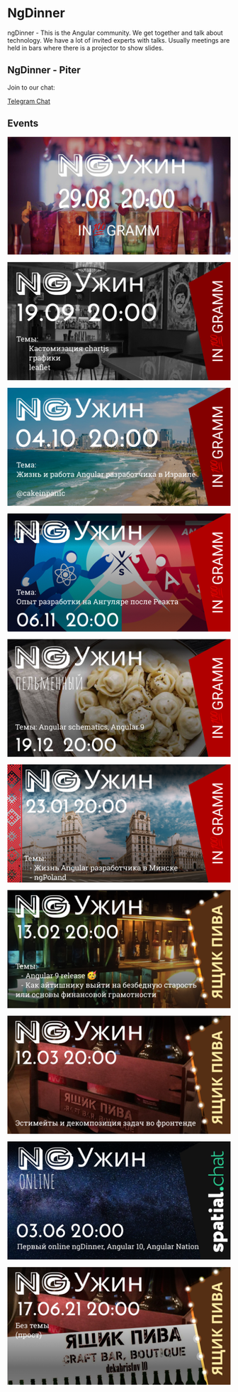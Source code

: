 # NgDinner

ngDinner - This is the Angular community. We get together and talk about technology. We have a lot of invited experts with talks. Usually meetings are held in bars where there is a projector to show slides.

## NgDinner - Piter

Join to our chat:

[Telegram Chat](https://t.me/angular_piter)

## Events

<p align="center">
  <img src="https://raw.githubusercontent.com/ngDinner/Saint-Petersburg/master/images/ngDinner1.jpg" title="ngDinner #1">
</p>

<p align="center">
  <img src="https://raw.githubusercontent.com/ngDinner/Saint-Petersburg/master/images/ngDinner2.png" title="ngDinner #2">
</p>

<p align="center">
  <img src="https://raw.githubusercontent.com/ngDinner/Saint-Petersburg/master/images/ngDinner3.png" title="ngDinner #3">
</p>

<p align="center">
  <img src="https://raw.githubusercontent.com/ngDinner/Saint-Petersburg/master/images/ngDinner4.png" title="ngDinner #4">
</p>

<p align="center">
  <img src="https://raw.githubusercontent.com/ngDinner/Saint-Petersburg/master/images/ngDinner5.png" title="ngDinner #5">
</p>

<p align="center">
  <img src="https://raw.githubusercontent.com/ngDinner/Saint-Petersburg/master/images/ngDinner6.png" title="ngDinner #6">
</p>

<p align="center">
  <img src="https://raw.githubusercontent.com/ngDinner/Saint-Petersburg/master/images/ngDinner7.png" title="ngDinner #7">
</p>

<p align="center">
  <img src="https://raw.githubusercontent.com/ngDinner/Saint-Petersburg/master/images/ngDinner8.png" title="ngDinner #8">
</p>

<p align="center">
  <img src="https://raw.githubusercontent.com/ngDinner/Saint-Petersburg/master/images/ngDinner-online-1.png" title="ngDinner online #1">
</p>

<p align="center">
  <img src="https://raw.githubusercontent.com/ngDinner/Saint-Petersburg/master/images/ngDinner9.png" title="ngDinner #9">
</p>